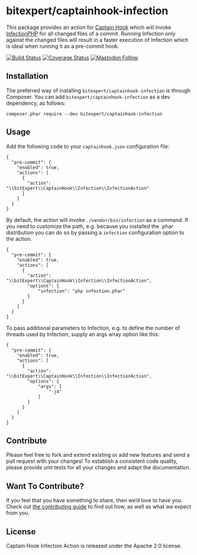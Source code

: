 # bitexpert/captainhook-infection

This package provides an action for [Captain Hook](https://github.com/CaptainHookPhp/captainhook) 
which will invoke [InfectionPHP](https://infection.github.io) for all changed files of a commit. Running Infection only 
against the changed files will result in a faster execution of Infection which is ideal when running it as a pre-commit hook.

[![Build Status](https://github.com/bitExpert/captainhook-infection/workflows/ci/badge.svg?branch=master)](https://github.com/bitExpert/captainhook-infection/actions)
[![Coverage Status](https://coveralls.io/repos/github/bitExpert/captainhook-infection/badge.svg?branch=master)](https://coveralls.io/github/bitExpert/captainhook-infection?branch=master)
[![Mastodon Follow](https://img.shields.io/mastodon/follow/109408681246972700?domain=https://rheinneckar.social)](https://rheinneckar.social/@bitexpert)

## Installation

The preferred way of installing `bitexpert/captainhook-infection` is through Composer.
You can add `bitexpert/captainhook-infection` as a dev dependency, as follows:

```
composer.phar require --dev bitexpert/captainhook-infection
```

## Usage

Add the following code to your `captainhook.json` configuration file:

```
{
  "pre-commit": {
    "enabled": true,
    "actions": [
      {
        "action": "\\bitExpert\\CaptainHook\\Infection\\InfectionAction"
      }
    ]
  }
}
```
By default, the action will invoke `./vendor/bin/infection` as a command. If you need to customize the path, e.g. because
you installed the .phar distribution you can do so by passing a `infection` configuration option to the action.

```
{
  "pre-commit": {
    "enabled": true,
    "actions": [
      {
        "action": "\\bitExpert\\CaptainHook\\Infection\\InfectionAction",
        "options": {
            "infection": "php infection.phar"
        }
      }
    ]
  }
}
```

To pass additional parameters to Infection, e.g. to define the number of threads used by Infection, supply an args array
option like this:

```
{
  "pre-commit": {
    "enabled": true,
    "actions": [
      {
        "action": "\\bitExpert\\CaptainHook\\Infection\\InfectionAction",
        "options": {
            "args": [
                "-j4"
            ]
        }
      }
    ]
  }
}
```

## Contribute

Please feel free to fork and extend existing or add new features and send a pull request with your changes! To establish a consistent code quality, please provide unit tests for all your changes and adapt the documentation.

## Want To Contribute?

If you feel that you have something to share, then we’d love to have you.
Check out [the contributing guide](CONTRIBUTING.md) to find out how, as well as what we expect from you.

## License

Captain Hook Infection Action is released under the Apache 2.0 license.
